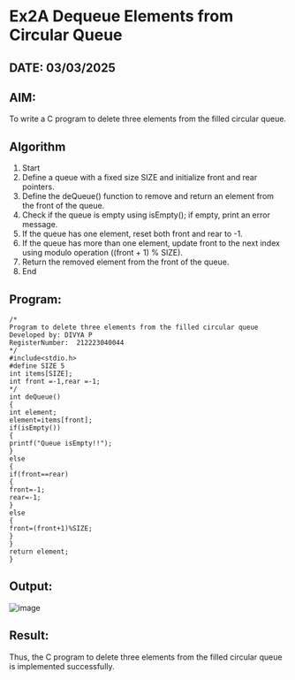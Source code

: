 # Ex2A Dequeue Elements from Circular Queue
## DATE: 03/03/2025
## AIM:
To write a C program to delete three elements from the filled circular queue.

## Algorithm
1. Start
2. Define a queue with a fixed size SIZE and initialize front and rear pointers.
3. Define the deQueue() function to remove and return an element from the front of the queue.
4. Check if the queue is empty using isEmpty(); if empty, print an error message.
5. If the queue has one element, reset both front and rear to -1.
6. If the queue has more than one element, update front to the next index using modulo
operation ((front + 1) % SIZE).
7. Return the removed element from the front of the queue.
8. End
   

## Program:
```
/*
Program to delete three elements from the filled circular queue
Developed by: DIVYA P
RegisterNumber:  212223040044
*/
#include<stdio.h>
#define SIZE 5
int items[SIZE];
int front =-1,rear =-1;
*/
int deQueue()
{
int element;
element=items[front];
if(isEmpty())
{
printf("Queue isEmpty!!");
}
else
{
if(front==rear)
{
front=-1;
rear=-1;
}
else
{
front=(front+1)%SIZE;
}
}
return element;
}
```

## Output:
![image](https://github.com/user-attachments/assets/4c6f4b75-9658-4085-b29c-639829b62f1f)



## Result:
Thus, the C program to delete three elements from the filled circular queue is implemented successfully.
